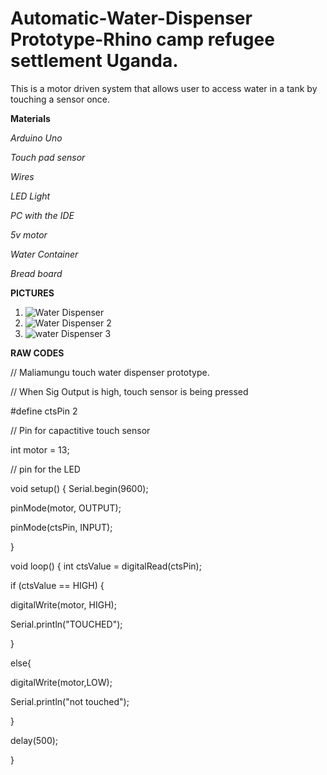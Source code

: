 # Automatic-Water-Dispenser Prototype-Rhino camp refugee settlement Uganda.
This is a motor driven system that allows user to access water in a tank by touching a sensor once.

**Materials**

*Arduino Uno*

*Touch pad sensor*

*Wires*

*LED Light*

*PC with the IDE*

*5v motor*

*Water Container*

*Bread board*


**PICTURES**

1. ![Water Dispenser](https://user-images.githubusercontent.com/56769901/156925389-1d5acf67-4d15-470c-8a10-a6b49437012c.png)
2. ![Water Dispenser 2](https://user-images.githubusercontent.com/56769901/156925403-fb6b7506-7704-4993-9e84-f46169fcd98c.png)
3. ![water Dispenser 3](https://user-images.githubusercontent.com/56769901/156925440-6364a682-045f-4671-a247-3107813820d9.png)



**RAW CODES**

// Maliamungu touch water dispenser prototype.


// When Sig Output is high, touch sensor is being pressed

#define ctsPin 2

// Pin for capactitive touch sensor

int motor = 13;

// pin for the LED

void setup() {
  Serial.begin(9600);

pinMode(motor, OUTPUT);

pinMode(ctsPin, INPUT);

}

void loop() {
  int ctsValue = digitalRead(ctsPin);

if (ctsValue == HIGH)
{

digitalWrite(motor, HIGH);

Serial.println("TOUCHED");

}

else{

digitalWrite(motor,LOW);

Serial.println("not touched");

}

delay(500);


}

